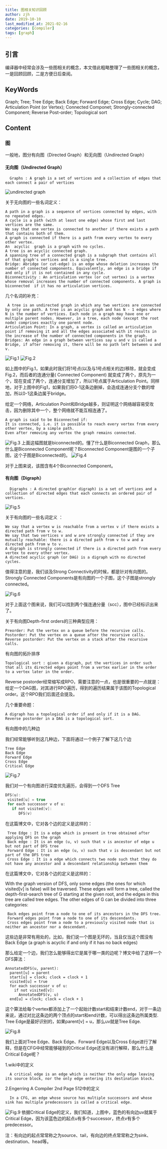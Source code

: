 ```yaml
---
title: 图相关知识回顾
author: zjh
date: 2019-10-10
last_modified_at: 2021-02-16
categories: [compiler]
tags: [graph]
---
```


## 引言
编译器中经常会涉及一些图相关的概念，本文借此粗略整理了一些图相关的概念，一是回顾回顾，二是方便日后查阅。


## KeyWords
Graph; Tree; Tree Edge; Back Edge; Forward Edge; Cross Edge; Cycle; DAG; Articulation Point (or Vertex); Connected Componet; Strongly-connected Component; Reverse Post-order; Topological sort


## Content
 
### 图
 
 一般地，图分有向图（Directed Graph）和无向图（Undirected Graph）
 
#### 无向图（Undirected Graph）
 

      Graphs : A graph is a set of vertices and a collection of edges that each connect a pair of vertices
     
![undirected graph](/assets/img/2019-10-10-graph-basics/undirected-graph.png)

 关于无向图的一些名词定义：
 

    A path in a graph is a sequence of vertices connected by edges, with no repeated edges.
    A cycle is a path (with at least one edge) whose first and last vertices are the same.
    We say that one vertex is connected to another if there exists a path that contains both of them.
    A graph is connected if there is a path from every vertex to every other vertex.
    An  acyclic  graph is a graph with no cycles.
    A tree is an acyclic connected graph.
    A spanning tree of a connected graph is a subgraph that contains all of that graph's vertices and is a single tree.
    Bridge: Abridge (or cut-edge) is an edge whose deletion increases the number of connected components. Equivalently, an edge is a bridge if and only if it is not contained in any cycle.
    Biconnectivity : An articulation vertex (or cut vertex) is a vertex whose removal increases the number of connected components. A graph is  biconnected  if it has no articulation vertices.

 几个名词的补充：

     A tree is an undirected graph in which any two vertices are connected by only one path. A tree is an acyclic graph and has N - 1 edges where N is the number of vertices. Each node in a graph may have one or multiple parent nodes. However, in a tree, each node (except the root node) comprises exactly one parent node.
    Articulation Point: In a graph, a vertex is called an articulation point if removing it and all the edges associated with it results in the increase of the number of connected components in the graph.
    Bridges: An edge in a graph between vertices say u and v is called a Bridge, if after removing it, there will be no path left between u and v.

![Fig.1](/assets/img/2019-10-10-graph-basics/fig-1.png)
![Fig.2](/assets/img/2019-10-10-graph-basics/fig-2.png)


 如上图中的Fig.1，如果此时我们将1号点(以及与1号点相关的边)移除，就会变成Fig.2，而后者的连通分量( Connected Component) 就变成了两个，原先为一个，现在变成了两个，连通分支增加了，所以1号点属于Articulation Point。同样地，对于上图中的Fig1，如果我们将0-1这条边删掉，会造成连通分支个数的增加，所以0-1这条边属于bridge。

给定一个网络，Articulation Point和Bridge越多，则证明这个网络越容易受攻击，因为删除其中一个，整个网络就不能互相连通了。

    A graph is said to be Biconnected if:
    It is connected, i.e. it is possible to reach every vertex from every other vertex, by a simple path.
    Even after removing any vertex the graph remains connected.

![Fig.3](/assets/img/2019-10-10-graph-basics/fig-3-biconnected.png)
上面这幅图就是biconnected的。懂了什么是Biconnected Graph，那么什么是Biconnected Component呢？Biconnected Component是图的一个子图，这个子图是Biconnected的。 
![Fig.4](/assets/img/2019-10-10-graph-basics/fig-4-biconnected.png)

对于上图来说，该图含有4个Biconnected Component。

#### 有向图（Digraph）

```
  Digraphs : A directed graph(or digraph) is a set of vertices and a collection of directed edges that each connects an ordered pair of vertices.
```
![Fig.5](/assets/img/2019-10-10-graph-basics/fig-5-directed-graph.png)

 关于有向图的一些名词定义 ：
 

    We say that a vertex w is reachable from a vertex v if there exists a directed path from v to w.
    We say that two vertices v and w are strongly connected if they are mutually reachable: there is a directed path from v to w and a directed path from w to v.
    A digraph is strongly connected if there is a directed path from every vertex to every other vertex.
    A directed acyclic graph (or DAG) is a digraph with no directed cycles.

 值得注意的是，我们谈及Strong Connectivity的时候，都是针对有向图的。Strongly Connected Components是有向图的一个子图，这个子图是strongly connected。
 
![Fig.6](/assets/img/2019-10-10-graph-basics/fig-6-scc.png)

 对于上面这个图来说，我们可以找到两个强连通分量（scc），图中已经标识出来了。

 关于有向图Depth-first orders的三种典型应用：
 

    Preorder: Put the vertex on a queue before the recursive calls.
    Postorder: Put the vertex on a queue after the recursive calls.
    Reverse postorder: Put the vertex on a stack after the recursive calls.

 有向图的拓扑排序
 
    Topological sort : given a digraph, put the vertices in order such that all its directed edges point from a vertex earlier in the order to a vertex later in the order.

 Reverse postorder经常缩写成RPO，需要注意的一点，也是很重要的一点就是：给定一个DAG图，对其进行RPO遍历，得到的遍历结果属于该图的Topological  order。这个RPO我们后面还会提及。

  几个重要命题：
 

    A digraph has a topological order if and only if it is a DAG.
    Reverse postorder in a DAG is a topological sort.

 有向图中的几种边
 
 我们经常能够听到这几种边，下面将通过一个例子了解下这几个边
 

    Tree Edge
    Back Edge
    Forward Edge
    Cross Edge
    Critical Edge


![Fig.7](/assets/img/2019-10-10-graph-basics/fig-7-dfs-tree.png)

 我们对一个有向图进行深度优先遍历，会得到一个DFS Tree

 ```c
 DFS(u):
  visited[u] = true
  for each successor v of u:
    if not visited[v]:
       DFS(v)
 ```
 在这篇博文中，它对各个边的定义是这样的：
 

     Tree Edge : It is a edge which is present in tree obtained after applying DFS on the graph   
     Back edge : It is an edge (u, v) such that v is ancestor of edge u but not part of DFS tree   
     Forward Edge : It is an edge (u, v) such that v is descendant but not part of the DFS tree   
     Cross Edge : It is a edge which connects two node such that they do not have any ancestor and a descendant relationship between them   

 在这篇博文中，它对各个边的定义是这样的： 
 
 With the graph version of DFS, only some edges (the ones for which visited[v] is false) will be traversed. These edges will form a tree, called the depth-first-search tree of G starting at the given root, and the edges in this tree are called tree edges. The other edges of G can be divided into three categories:
 

     Back edges point from a node to one of its ancestors in the DFS tree.   
     Forward edges point from a node to one of its descendants.   
     Cross edges point from a node to a previously visited node that is neither an ancestor nor a descendant.   

 这些边是非常有用处的，比如，我们说一个图是无环的，当且仅当这个图没有Back Edge (a graph is acyclic if and only if it has no back edges)
 
 那么给定一个边，我们怎么能够得出它是属于哪一类的边呢？博文中给了这样一个DFS算法：
 
```
AnnotatedDFS(u, parent):
  parent[u] = parent
  start[u] = clock; clock = clock + 1
  visited[u] = true
  for each successor v of u:
    if not visited[v]:
      AnnotatedDFS(v, u)
  end[u] = clock; clock = clock + 1
```

这个算法给每个vertex都添加上了一个起始计数start和结束计数end，对于一条边来说，通过对比这条边的两个顶点的start和end计数，可以得出这条边所属类型. Tree Edge是最好识别的，如果parent[v] = u，那么uv就是Tree Edge.

![Fig.8](/assets/img/2019-10-10-graph-basics/fig-8-edges.png)

 我们上面对Tree Edge、Back Edge、Forward Edge以及Cross Edge进行了解释，但是在CFG中经常能够碰到的Critical Edge还没有进行解释，那么什么是Critical Edge呢？ 
 
 1.wiki中的定义
 

      A critical edge is an edge which is neither the only edge leaving its source block, nor the only edge entering its destination block.
     

 2.Engerring A Compiler 2nd Page 512中的定义
 

      In a CFG, an edge whose source has multiple successors and whose sink has multiple predecessors is called a critical edge.

![Fig.9](/assets/img/2019-10-10-graph-basics/fig-9-critical-edge.png)
 依据Critical Edge的定义，我们知道，上图中，蓝色的有向边uv就属于Critical Edge，因为该蓝色边的起点u有多个successor，终点v有多个predecessor。
 
 注：有向边的起点常常称之为source、tail，有向边的终点常常称之为sink、destination、head等。 
